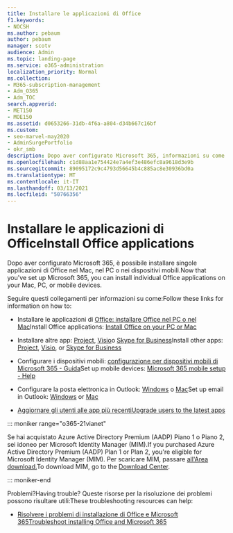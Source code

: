 ```yaml
---
title: Installare le applicazioni di Office
f1.keywords:
- NOCSH
ms.author: pebaum
author: pebaum
manager: scotv
audience: Admin
ms.topic: landing-page
ms.service: o365-administration
localization_priority: Normal
ms.collection:
- M365-subscription-management
- Adm_O365
- Adm_TOC
search.appverid:
- MET150
- MOE150
ms.assetid: d0653266-31db-4f6a-a804-d34b667c16bf
ms.custom:
- seo-marvel-may2020
- AdminSurgePortfolio
- okr_smb
description: Dopo aver configurato Microsoft 365, informazioni su come installare singole applicazioni di Office nel Mac, nel PC o nei dispositivi mobili e configurare la posta elettronica in Outlook.
ms.openlocfilehash: c1d88aa1e754424e7a4ef3e486efc8a9618d3e9b
ms.sourcegitcommit: 89095172c9c4793d56645b4c885ac8e30936bd0a
ms.translationtype: MT
ms.contentlocale: it-IT
ms.lasthandoff: 03/13/2021
ms.locfileid: "50766356"
---
```

# <a name="install-office-applications"></a><span data-ttu-id="c4964-103">Installare le applicazioni di Office</span><span class="sxs-lookup"><span data-stu-id="c4964-103">Install Office applications</span></span>

<span data-ttu-id="c4964-104">Dopo aver configurato Microsoft 365, è possibile installare singole applicazioni di Office nel Mac, nel PC o nei dispositivi mobili.</span><span class="sxs-lookup"><span data-stu-id="c4964-104">Now that you've set up Microsoft 365, you can install individual Office applications on your Mac, PC, or mobile devices.</span></span>
  
<span data-ttu-id="c4964-105">Seguire questi collegamenti per informazioni su come:</span><span class="sxs-lookup"><span data-stu-id="c4964-105">Follow these links for information on how to:</span></span>
  
- <span data-ttu-id="c4964-106">Installare le applicazioni di  [Office: installare Office nel PC o nel Mac](https://support.microsoft.com/office/4414eaaf-0478-48be-9c42-23adc4716658)</span><span class="sxs-lookup"><span data-stu-id="c4964-106">Install Office applications:  [Install Office on your PC or Mac](https://support.microsoft.com/office/4414eaaf-0478-48be-9c42-23adc4716658)</span></span>

- <span data-ttu-id="c4964-107">Installare altre app: [Project,](https://support.microsoft.com/office/install-project-7059249b-d9fe-4d61-ab96-5c5bf435f281) [Visio](https://support.microsoft.com/office/install-visio-f98f21e3-aa02-4827-9167-ddab5b025710)o [Skype for Business](https://support.microsoft.com/office/install-skype-for-business-8a0d4da8-9d58-44f9-9759-5c8f340cb3fb)</span><span class="sxs-lookup"><span data-stu-id="c4964-107">Install other apps: [Project](https://support.microsoft.com/office/install-project-7059249b-d9fe-4d61-ab96-5c5bf435f281), [Visio](https://support.microsoft.com/office/install-visio-f98f21e3-aa02-4827-9167-ddab5b025710), or [Skype for Business](https://support.microsoft.com/office/install-skype-for-business-8a0d4da8-9d58-44f9-9759-5c8f340cb3fb)</span></span>

- <span data-ttu-id="c4964-108">Configurare i dispositivi mobili: [configurazione per dispositivi mobili di Microsoft 365 - Guida](https://support.microsoft.com/office/7dabb6cb-0046-40b6-81fe-767e0b1f014f)</span><span class="sxs-lookup"><span data-stu-id="c4964-108">Set up mobile devices: [Microsoft 365 mobile setup - Help](https://support.microsoft.com/office/7dabb6cb-0046-40b6-81fe-767e0b1f014f)</span></span>

- <span data-ttu-id="c4964-109">Configurare la posta elettronica in Outlook: [Windows](https://support.microsoft.com/office/6e27792a-9267-4aa4-8bb6-c84ef146101b) o [Mac](https://support.microsoft.com/office/6e27792a-9267-4aa4-8bb6-c84ef146101b#PickTab=Outlook_for_Mac)</span><span class="sxs-lookup"><span data-stu-id="c4964-109">Set up email in Outlook: [Windows](https://support.microsoft.com/office/6e27792a-9267-4aa4-8bb6-c84ef146101b) or [Mac](https://support.microsoft.com/office/6e27792a-9267-4aa4-8bb6-c84ef146101b#PickTab=Outlook_for_Mac)</span></span>
 
- [<span data-ttu-id="c4964-110">Aggiornare gli utenti alle app più recenti</span><span class="sxs-lookup"><span data-stu-id="c4964-110">Upgrade users to the latest apps</span></span>](upgrade-users-to-latest-office-client.md) 

::: moniker range="o365-21vianet"

<span data-ttu-id="c4964-111">Se hai acquistato Azure Active Directory Premium (AADP) Piano 1 o Piano 2, sei idoneo per Microsoft Identity Manager (MIM).</span><span class="sxs-lookup"><span data-stu-id="c4964-111">If you purchased Azure Active Directory Premium (AADP) Plan 1 or Plan 2, you're eligible for Microsoft Identity Manager (MIM).</span></span> <span data-ttu-id="c4964-112">Per scaricare MIM, passare [all'Area download.](https://www.microsoft.com/zh-cn/download/details.aspx?id=58498)</span><span class="sxs-lookup"><span data-stu-id="c4964-112">To download MIM, go to the [Download Center](https://www.microsoft.com/zh-cn/download/details.aspx?id=58498).</span></span>

::: moniker-end

<span data-ttu-id="c4964-113">Problemi?</span><span class="sxs-lookup"><span data-stu-id="c4964-113">Having trouble?</span></span> <span data-ttu-id="c4964-114">Queste risorse per la risoluzione dei problemi possono risultare utili:</span><span class="sxs-lookup"><span data-stu-id="c4964-114">These troubleshooting resources can help:</span></span>
  
- [<span data-ttu-id="c4964-115">Risolvere i problemi di installazione di Office e Microsoft 365</span><span class="sxs-lookup"><span data-stu-id="c4964-115">Troubleshoot installing Office and Microsoft 365</span></span>](https://support.microsoft.com/office/35ff2def-e0b2-4dac-9784-4cf212c1f6c2)
